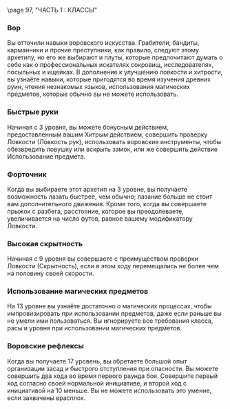 <!-- TODO: Formatting -->
\page 97, "ЧАСТЬ 1 : КЛАССЫ"
### Вор
Вы отточили навыки воровского искусства. Грабители, бандиты, карманники и прочие преступники, как правило, следуют этому архетипу, но его же выбирают и плуты, которые предпочитают думать о себе как о профессиональных искателях сокровищ, исследователях, посыльных и ищейках. В дополнение к улучшению ловкости и хитрости, вы узнаёте навыки, которые пригодятся во время изучения древних руин, чтения незнакомых языков, использования магических предметов, которые обычно вы не можете использовать.

### Быстрые руки
Начиная с 3 уровня, вы можете бонусным действием, предоставленным вашим Хитрым действием, совершить проверку Ловкости (Ловкость рук), использовать воровские инструменты, чтобы обезвредить ловушку или вскрыть замок, или же совершить действие Использование предмета.

### Форточник
Когда вы выбираете этот архетип на 3 уровне, вы получаете возможность лазать быстрее, чем обычно; лазание больше не стоит вам дополнительного движения.
Кроме того, когда вы совершаете прыжок с разбега, расстояние, которое вы преодолеваете, увеличивается на число футов, равное вашему модификатору Ловкости.

### Высокая скрытность
Начиная с 9 уровня вы совершаете с преимуществом проверки Ловкости (Скрытность), если в этом ходу перемещались не более чем на половину своей скорости.

### Использование магических предметов
На 13 уровне вы узнаёте достаточно о магических процессах, чтобы импровизировать при использовании предметов, даже если раньше вы не умели ими пользоваться. Вы игнорируете все требования класса, расы и уровня при использовании магических предметов.

### Воровские рефлексы
Когда вы получаете 17 уровень, вы обретаете большой опыт организации засад и быстрого отступления при опасности. Вы можете совершить два хода во время первого раунда боя. Совершите первый ход согласно своей нормальной инициативе, и второй ход с инициативой на 10 меньше. Вы не можете использовать это умение, если захвачены врасплох.
